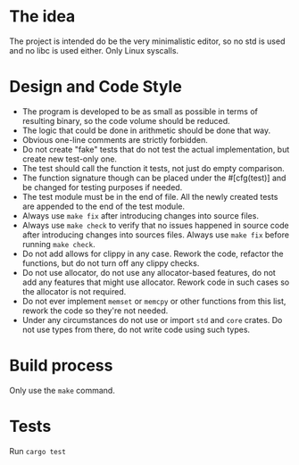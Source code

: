 # The idea

The project is intended do be the very minimalistic editor, so no std is used
and no libc is used either. Only Linux syscalls.

# Design and Code Style

- The program is developed to be as small as possible in terms of resulting
  binary, so the code volume should be reduced.
- The logic that could be done in arithmetic should be done that way.
- Obvious one-line comments are strictly forbidden.
- Do not create "fake" tests that do not test the actual implementation, but
  create new test-only one.
- The test should call the function it tests, not just do empty comparison.
- The function signature though can be placed under the #[cfg(test)] and be
  changed for testing purposes if needed.
- The test module must be in the end of file. All the newly created tests are
  appended to the end of the test module.
- Always use `make fix` after introducing changes into source files.
- Always use `make check` to verify that no issues happened in source code
  after introducing changes into sources files. Always use `make fix` before
  running `make check`.
- Do not add allows for clippy in any case. Rework the code, refactor the
  functions, but do not turn off any clippy checks.
- Do not use allocator, do not use any allocator-based features, do not add any
  features that might use allocator. Rework code in such cases so the allocator
  is not required.
- Do not ever implement `memset` or `memcpy` or other functions from this list,
  rework the code so they're not needed.
- Under any circumstances do not use or import `std` and `core` crates. Do not
  use types from there, do not write code using such types.

# Build process

Only use the `make` command.

# Tests

Run `cargo test`
